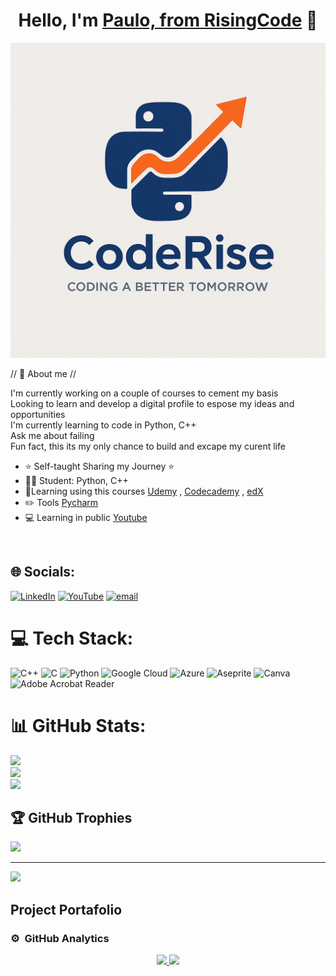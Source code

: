 <div align="center">
<h1 align="center">Hello, I'm <a href="https://aristi.dev">Paulo, from RisingCode</a> 👋</h1>
</div>

![RisingCode](https://raw.githubusercontent.com/pav-vil/pav-vil/main/risingcode.png)

// 💫 About me //

I'm currently working on a couple of courses to cement my basis <br>Looking to learn and develop a digital profile to espose my ideas and opportunities <br>I'm currently learning to code in Python, C++<br>Ask me about failing <br>Fun fact, this its my only chance to build and excape my curent life <br>
- ⭐ Self-taught Sharing my Journey ⭐ 
- 🐱‍🏍 Student: Python, C++
- 🦉Learning using this courses [Udemy](https://www.udemy.com/course/100-days-of-code/?couponCode=KEEPLEARNING) , [Codecademy](https://www.codecademy.com/catalog/language/c-plus-plus?g_network=g&g_productchannel=&g_adid=518718870684&g_locinterest=&g_keyword=learn%20c%2B%2B%20free&g_acctid=243-039-7011&g_adtype=&g_keywordid=kwd-375799138533&g_ifcreative=&g_campaign=account&g_locphysical=9209989&g_adgroupid=102650142713&g_productid=&g_source={sourceid}&g_merchantid=&g_placement=&g_partition=&g_campaignid=10074200771&g_ifproduct=&utm_id=t_kwd-375799138533:ag_102650142713:cp_10074200771:n_g:d_c&utm_source=google&utm_medium=paid-search&utm_term=learn%20c%2B%2B%20free&utm_campaign=ROW_Language:_Basic_-_Exact&utm_content=518718870684&g_adtype=search&g_acctid=243-039-7011&gad_source=1&gad_campaignid=10074200771&gbraid=0AAAAAon8KZHloUjbXhoxt_bvLVnutGpBX&gclid=CjwKCAjwr5_CBhBlEiwAzfwYuD1tUAZuQTIMbKqVHJNa_oq59075eANgzNNakHCiKLPcfaHBzTcYSRoCvMQQAvD_BwE) , [edX](https://learning.edx.org/course/course-v1:HarvardX+CS50+X/home)
- ✏️ Tools [Pycharm](https://www.jetbrains.com/pycharm/)
- 💻 Learning in public [Youtube](https://appcademy.dev)
<br>

## 🌐 Socials:
[![LinkedIn](https://img.shields.io/badge/LinkedIn-%230077B5.svg?logo=linkedin&logoColor=white)](https://linkedin.com/in/www.linkedin.com/in/paulo-villalobos-935218122) [![YouTube](https://img.shields.io/badge/YouTube-%23FF0000.svg?logo=YouTube&logoColor=white)](https://youtube.com/@@gamerperspectiv) [![email](https://img.shields.io/badge/Email-D14836?logo=gmail&logoColor=white)](mailto:pgarro_@hotmail.com) 

# 💻 Tech Stack:
![C++](https://img.shields.io/badge/c++-%2300599C.svg?style=flat&logo=c%2B%2B&logoColor=white) ![C](https://img.shields.io/badge/c-%2300599C.svg?style=flat&logo=c&logoColor=white) ![Python](https://img.shields.io/badge/python-3670A0?style=flat&logo=python&logoColor=ffdd54) ![Google Cloud](https://img.shields.io/badge/GoogleCloud-%234285F4.svg?style=flat&logo=google-cloud&logoColor=white) ![Azure](https://img.shields.io/badge/azure-%230072C6.svg?style=flat&logo=microsoftazure&logoColor=white) ![Aseprite](https://img.shields.io/badge/Aseprite-FFFFFF?style=flat&logo=Aseprite&logoColor=#7D929E) ![Canva](https://img.shields.io/badge/Canva-%2300C4CC.svg?style=flat&logo=Canva&logoColor=white) ![Adobe Acrobat Reader](https://img.shields.io/badge/Adobe%20Acrobat%20Reader-EC1C24.svg?style=flat&logo=Adobe%20Acrobat%20Reader&logoColor=white)
# 📊 GitHub Stats:
![](https://github-readme-stats.vercel.app/api?username=pav-vil&theme=dark&hide_border=false&include_all_commits=false&count_private=false)<br/>
![](https://nirzak-streak-stats.vercel.app/?user=pav-vil&theme=dark&hide_border=false)<br/>
![](https://github-readme-stats.vercel.app/api/top-langs/?username=pav-vil&theme=dark&hide_border=false&include_all_commits=false&count_private=false&layout=compact)

## 🏆 GitHub Trophies
![](https://github-profile-trophy.vercel.app/?username=pav-vil&theme=radical&no-frame=false&no-bg=true&margin-w=4)

---
[![](https://visitcount.itsvg.in/api?id=pav-vil&icon=0&color=0)](https://visitcount.itsvg.in)

<!-- Proudly created with GPRM ( https://gprm.itsvg.in ) -->









## Project Portafolio

### ⚙️ &nbsp;GitHub Analytics

<p align="center">
<a href="https://github.com/pav-vil">
  <img height="180em" src="https://github-readme-stats-eight-theta.vercel.app/api?username=pav-vil&show_icons=true&theme=algolia&include_all_commits=true&count_private=true"/>
  <img height="180em" src="https://github-readme-stats-eight-theta.vercel.app/api/top-langs/?username=pav-vil&layout=compact&langs_count=8&theme=algolia"/>
</a>
</p>
